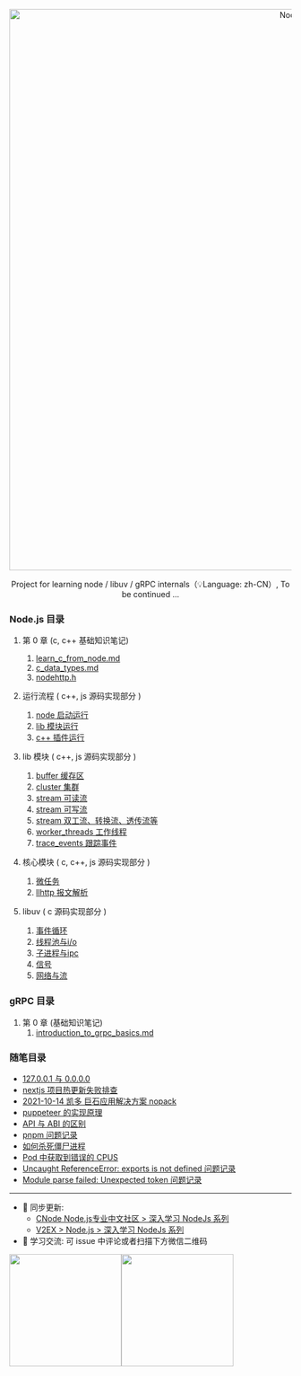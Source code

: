 <p align="center">
  <a href="https://nodejs.org/">
    <img
      alt="Node.js"
      src="https://user-images.githubusercontent.com/23253540/130111471-2f20d7fe-4ac8-4e42-a18a-41d9982c5585.png"
      width="1000"
    />
  </a>
</p>

<p align="center">Project for learning node / libuv / gRPC internals（💡Language: zh-CN）, To be continued ... </p>

### Node.js 目录
1. 第 0 章 (c, c++ 基础知识笔记)
	1. [learn_c_from_node.md](https://github.com/xiaoxiaojx/blog/blob/master/learn_c_from_node.md)
	2. [c_data_types.md](https://github.com/xiaoxiaojx/blog/blob/master/c_data_types.md)
	3. [nodehttp.h](https://github.com/xiaoxiaojx/nodehttp.h)
2. 运行流程 ( c++, js 源码实现部分 )
	1. [node 启动运行](https://github.com/xiaoxiaojx/blog/issues/17)
	2. [lib 模块运行](https://github.com/xiaoxiaojx/blog/issues/13)
	3. [c++ 插件运行](https://github.com/xiaoxiaojx/blog/issues/14)

3. lib 模块 ( c++, js 源码实现部分 )
	1. [buffer 缓存区](https://github.com/xiaoxiaojx/blog/issues/8)
	2. [cluster 集群](https://github.com/xiaoxiaojx/blog/issues/7)
	3. [stream 可读流](https://github.com/xiaoxiaojx/blog/issues/10)
	4. [stream 可写流](https://github.com/xiaoxiaojx/blog/issues/11)
	5. [stream 双工流、转换流、透传流等](https://github.com/xiaoxiaojx/blog/issues/12)
	6. [worker_threads 工作线程](https://github.com/xiaoxiaojx/blog/issues/16)
	7. [trace_events 跟踪事件](https://github.com/xiaoxiaojx/blog/issues/19)

4. 核心模块 ( c, c++, js 源码实现部分 )
	1. [微任务](https://github.com/xiaoxiaojx/blog/issues/4)
	2. [llhttp 报文解析](https://github.com/xiaoxiaojx/blog/issues/9)

5. libuv ( c 源码实现部分 )
	1. [事件循环](https://github.com/xiaoxiaojx/blog/issues/1)
	2. [线程池与i/o](https://github.com/xiaoxiaojx/blog/issues/2)
	3. [子进程与ipc](https://github.com/xiaoxiaojx/blog/issues/3)
	4. [信号](https://github.com/xiaoxiaojx/blog/issues/5)
	5. [网络与流](https://github.com/xiaoxiaojx/blog/issues/6)


### gRPC 目录
1. 第 0 章 (基础知识笔记)
	1. [introduction_to_grpc_basics.md](https://github.com/xiaoxiaojx/blog/blob/master/introduction_to_grpc_basics.md)

### 随笔目录
* [127.0.0.1 与 0.0.0.0](https://github.com/xiaoxiaojx/blog/issues/15)
* [nextjs 项目热更新失败排查](https://github.com/xiaoxiaojx/blog/issues/18)
* [2021-10-14 凯多 巨石应用解决方案 nopack](https://github.com/xiaoxiaojx/blog/issues/20)
* [puppeteer 的实现原理](https://github.com/xiaoxiaojx/blog/issues/21)
* [API 与 ABI 的区别](https://github.com/xiaoxiaojx/blog/issues/22)
* [pnpm 问题记录](https://github.com/xiaoxiaojx/blog/issues/23)
* [如何杀死僵尸进程](https://github.com/xiaoxiaojx/blog/issues/24)
* [Pod 中获取到错误的 CPUS](https://github.com/xiaoxiaojx/blog/issues/25)
* [Uncaught ReferenceError: exports is not defined 问题记录](https://github.com/xiaoxiaojx/blog/issues/27)
* [Module parse failed: Unexpected token 问题记录](https://github.com/xiaoxiaojx/blog/issues/28)

---

- 🌈 同步更新: 
	- [CNode Node.js专业中文社区 > 深入学习 NodeJs 系列](https://cnodejs.org/topic/60f58c8ae3e67138bc58eacc)
	- [V2EX > Node.js > 深入学习 NodeJs 系列](https://www.v2ex.com/t/803513#reply9)
- 🐧 学习交流: 可 issue 中评论或者扫描下方微信二维码

<div style="display:flex;">
<img src="https://user-images.githubusercontent.com/23253540/148255168-ef69d12b-0515-469f-bd80-530a58afcf7d.png" height="200"/>

<img src="https://user-images.githubusercontent.com/23253540/148255278-38759909-1407-4583-8d54-e3954dc466e0.png" height="200"/>
</div>
